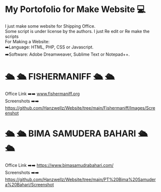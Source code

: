 # My Portofolio for Make Website 💻<br>
I just make some website for Shipping Office.<br>
Some script is  under license by the authors. I just Re edit or Re make the scripts<br>
For Making a Website:<br>
➡️Language: HTML, PHP, CSS or Javascript.<br>
➡️Software: Adobe Dreamweaver, Sublime Text or Notepad++.<br>
# 🛳 🛳 FISHERMANIFF 🛳 🛳
Office Link ➡️➡️ www.fishermaniff.org <br>
Screenshots ➡️➡️ https://github.com/Hanzwellz/Website/tree/main/Fishermaniff/Images/Screenshot<br>
# 🛳 🛳 BIMA SAMUDERA BAHARI 🛳 🛳
Office Link ➡️➡️ https://www.bimasamudrabahari.com/<br>
Screenshots ➡️➡️ https://github.com/Hanzwellz/Website/tree/main/PT%20Bima%20Samudera%20Bahari/Screenshot<br>
